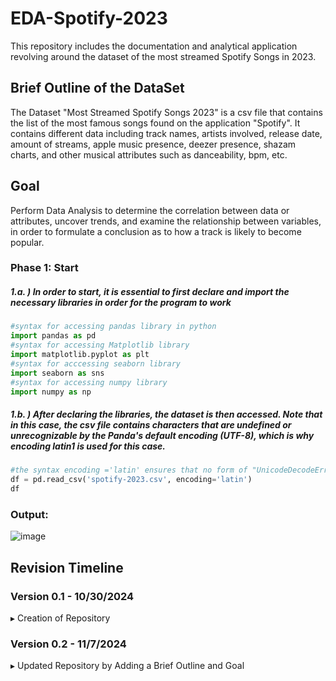 # EDA-Spotify-2023
This repository includes the documentation and analytical application revolving around the dataset of the most streamed Spotify Songs in 2023. 
## Brief Outline of the DataSet
The Dataset "Most Streamed Spotify Songs 2023" is a csv file that contains the list of the most famous songs found on the application "Spotify". It contains different data including track names, artists involved, release date, amount of streams, apple music presence, deezer presence, shazam charts, and other musical attributes such as danceability, bpm, etc. 
## Goal 
Perform Data Analysis to determine the correlation between data or attributes, uncover trends, and examine the relationship between variables, in order to formulate a conclusion as to how a track is likely to become popular. 

### Phase 1: Start 
##### 1.a. ) In order to start, it is essential to first declare and import the necessary libraries in order for the program to work
```python
#syntax for accessing pandas library in python
import pandas as pd 
#syntax for accessing Matplotlib library
import matplotlib.pyplot as plt
#syntax for acccessing seaborn library
import seaborn as sns
#syntax for accessing numpy library
import numpy as np
```
##### 1.b. ) After declaring the libraries, the dataset is then accessed. Note that in this case, the csv file contains characters that are undefined or unrecognizable by the Panda's default encoding (UTF-8), which is why encoding latin1 is used for this case. 
```python
#the syntax encoding ='latin' ensures that no form of "UnicodeDecodeError" occurs when loading a file that potentially contains characters invalid in UTF-8 (Pandas' Default encoding)
df = pd.read_csv('spotify-2023.csv', encoding='latin') 
df
```

### Output: 
![image](https://github.com/user-attachments/assets/2f0666ef-9b40-436d-acb7-7288bc7a71f5)



## Revision Timeline 
### Version 0.1 - 10/30/2024 
  ▸ Creation of Repository 
### Version 0.2 - 11/7/2024 
  ▸ Updated Repository by Adding a Brief Outline and Goal 
